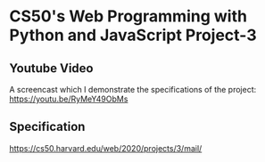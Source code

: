 # CS50's Web Programming with Python and JavaScript Project-3
## Youtube Video
A screencast which I demonstrate the specifications of the project: https://youtu.be/RyMeY49ObMs
## Specification
https://cs50.harvard.edu/web/2020/projects/3/mail/
